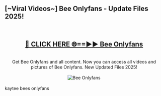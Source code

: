 <h2>[~Viral Videos~] Bee Onlyfans - Update Files 2025!</h2>
<br>
<div align="center">
<h2><a href="https://betterlinks.top/A2PfLJ" rel="nofollow">🔴 CLICK HERE 🌐==►► Bee Onlyfans</a></h2>
<br>
Get Bee Onlyfans and all content. Now you can access all videos and pictures of Bee Onlyfans. New Updated Files 2025!
<br>
<br>
<a href="https://betterlinks.top/A2PfLJ" rel="nofollow" data-target="animated-image.originalLink"><img src="https://i.ibb.co.com/WyWwxjT/player-gif2.gif" alt="Bee Onlyfans" style="max-width: 100%; display: inline-block;" data-target="animated-image.originalImage"></a>
</div>
<br>
kaytee bees onlyfans
